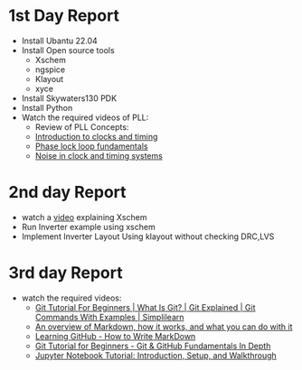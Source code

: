 # 1st Day Report
- Install Ubantu 22.04
- Install Open source tools
  - Xschem
  - ngspice
  - Klayout
  - xyce
- Install Skywaters130 PDK
- Install Python
- Watch the required videos of PLL:
  - Review of PLL Concepts:
  - [Introduction to clocks and timing](https://training.ti.com/ti-precision-labs-clocks-and-timing-introduction?context=1139747-1140114-1140116)
  - [Phase lock loop fundamentals](https://training.ti.com/ti-precision-labs-clocks-and-timing-phase-lock-loop-fundamentals?context=1139747-1140114-1140117)
  - [Noise in clock and timing systems](https://training.ti.com/ti-precision-labs-clocks-and-timing-noise-clock-and-timing-systems?context=1139747-1140114-1140136)
# 2nd day Report
- watch a [video](https://youtu.be/bm3l21ExLOY) explaining Xschem
- Run Inverter example using xschem
- Implement Inverter Layout Using klayout without checking DRC,LVS
# 3rd day Report
- watch the required videos:
   - [Git Tutorial For Beginners | What Is Git? | Git Explained | Git Commands With Examples | Simplilearn](https://www.youtube.com/watch?v=AQ9ksXoBAOg)
   - [An overview of Markdown, how it works, and what you can do with it](https://www.markdownguide.org/getting-started/)
   - [Learning GitHub - How to Write MarkDown](https://www.youtube.com/watch?v=eJojC3lSkwg)
   - [Git Tutorial for Beginners - Git & GitHub Fundamentals In Depth](https://www.youtube.com/watch?v=DVRQoVRzMIY)
   - [Jupyter Notebook Tutorial: Introduction, Setup, and Walkthrough](https://www.youtube.com/watch?v=HW29067qVWk)
   


